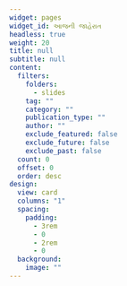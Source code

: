 ```yaml
---
widget: pages
widget_id: આજની જાહેરાત
headless: true
weight: 20
title: null
subtitle: null
content:
  filters:
    folders:
      - slides
    tag: ""
    category: ""
    publication_type: ""
    author: ""
    exclude_featured: false
    exclude_future: false
    exclude_past: false
  count: 0
  offset: 0
  order: desc
design:
  view: card
  columns: "1"
  spacing:
    padding:
      - 3rem
      - 0
      - 2rem
      - 0
  background:
    image: ""
---
```

